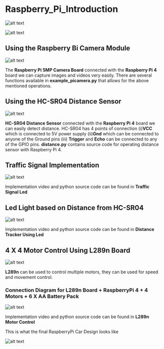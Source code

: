 # Raspberry_Pi_Introduction

![alt text](https://github.com/nogifeet/Raspberry_Pi_Introduction/blob/main/Images/raspberry_pi.PNG "Raspberry Pi 4")

![alt text](https://github.com/nogifeet/Raspberry_Pi_Introduction/blob/main/Images/pi.PNG "Raspberry Pi 4 Board Connections")

## Using the Raspberry Bi Camera Module

![alt text](https://github.com/nogifeet/Raspberry_Pi_Introduction/blob/main/Images/camera.jpg "Raspberry Pi 5MP Camera Board")

The **Raspberry Pi 5MP Camera Board** connected with the **Raspberry Pi 4** board we can capture images and videos very easily. There are several functions available in **example_picamera.py** that allows for the above mentioned operations.

## Using the HC-SR04 Distance Sensor

![alt text](https://github.com/nogifeet/Raspberry_Pi_Introduction/blob/main/Images/sensor.PNG "HC-SR04 Distance Sensor")

**HC-SR04 Distance Sensor** connected with the **Raspberry Pi 4** board we can easily detect distance. HC-SR04 has 4 points of connection (i)**VCC** which is connected to 5V power supply (ii)**Gnd** which can be connected to anyone of the Ground pins (iii) **Trigger** and **Echo** can be connected to any of the GPIO pins. **distance.py** contains source code for operating distance sensor with Raspberry Pi 4.

## Traffic Signal Implementation 

![alt text](https://github.com/nogifeet/Raspberry_Pi_Introduction/blob/main/Traffic%20Signal%20Led/traffic_signal_led.jpg "Traffic Signal Connection Diagram")

Implementation video and python source code can be found in **Traffic Signal Led**

## Led Light based on Distance from HC-SR04

![alt text](https://github.com/nogifeet/Raspberry_Pi_Introduction/blob/main/Distance%20Tracker%20Using%20Led/distance_light_detection.jpg
 "Led Light Using HC-SR04")

Implementation video and python source code can be found in **Distance Tracker Using Led**

## 4 X 4 Motor Control Using L289n Board

![alt text](https://github.com/nogifeet/Raspberry_Pi_Introduction/blob/main/L289n%20Motor%20Control/l289n_motor.PNG
 "L289n Board")
 
 **L289n** can be used to control multiple motors, they can be used for speed and movement control. 
 
 ### Connection Diagram for L289n Board + RaspberryPi 4 + 4 Motors + 6 X AA Battery Pack
 
![alt text]( https://github.com/nogifeet/Raspberry_Pi_Introduction/blob/main/L289n%20Motor%20Control/L289n%20Connection.jpg
 "L289n Board Connection")
 
 Implementation video and python source code can be found in **L289n Motor Control**
 
 This is what the final RaspberryPi Car Design looks like 
 
 ![alt text]( https://github.com/nogifeet/Raspberry_Pi_Introduction/blob/main/L289n%20Motor%20Control/l289_car_img1.jpeg
 "RaspberryPi4 Car")
 












